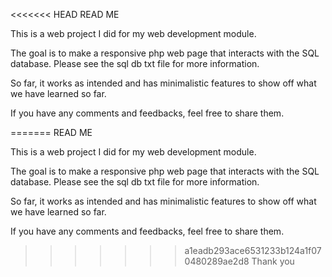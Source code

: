 <<<<<<< HEAD
READ ME

This is a web project I did for my web development module. 

The goal is to make a responsive php web page that interacts with the SQL database. Please see the sql db txt file for more information.

So far, it works as intended and has minimalistic features to show off what we have learned so far.

If you have any comments and feedbacks, feel free to share them. 

=======
READ ME

This is a web project I did for my web development module. 

The goal is to make a responsive php web page that interacts with the SQL database. Please see the sql db txt file for more information.

So far, it works as intended and has minimalistic features to show off what we have learned so far.

If you have any comments and feedbacks, feel free to share them. 

>>>>>>> a1eadb293ace6531233b124a1f070480289ae2d8
Thank you